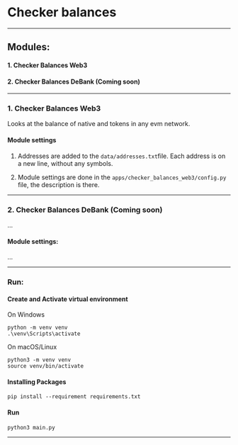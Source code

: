 # Checker balances

---

## Modules:
#### 1. Checker Balances Web3
#### 2. Checker Balances DeBank (Coming soon)

---

### 1. Checker Balances Web3
   Looks at the balance of native and tokens in any evm network.

   #### Module settings
   1. Addresses are added to the `data/addresses.txt`file. 
   Each address is on a new line, without any symbols.

   2. Module settings are done in the `apps/checker_balances_web3/config.py` file,  the description is there.

---

### 2. Checker Balances DeBank (Coming soon)
   ...
   #### Module settings:
   ...

--- 

### Run:

#### Create and Activate virtual environment
On Windows
```shell
python -m venv venv
.\venv\Scripts\activate
```
On macOS/Linux
```shell
python3 -m venv venv
source venv/bin/activate
```

#### Installing Packages
```shell
pip install --requirement requirements.txt
```


#### Run

```shell
python3 main.py
```

---